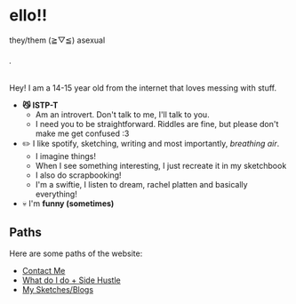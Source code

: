 # ello!!
they/them            (≧▽≦)             asexual

###### .

Hey! I am a 14-15 year old from the internet that loves messing with stuff.
* **😼 ISTP-T**
  * Am an introvert. Don't talk to me, I'll talk to you.
  * I need you to be straightforward. Riddles are fine, but please don't make me get confused :3
* ✏️ I like spotify, sketching, writing and most importantly, _breathing air_.
  * I imagine things!
  * When I see something interesting, I just recreate it in my sketchbook
  * I also do scrapbooking!
  * I'm a swiftie, I listen to dream, rachel platten and basically everything!
* 💀 I'm **funny (sometimes)**

## Paths
Here are some paths of the website:
- [Contact Me](https://bobbledbobby.github.io/contact-me.html)
- [What do I do + Side Hustle](https://bobbledbobby.github.io/what-do-i-do.html)
- [My Sketches/Blogs](https://bobbledbobby.github.io/not-an-easteregg.html)

